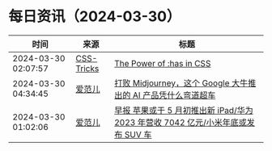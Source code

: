 ﻿# 每日资讯（2024-03-30）

|时间|来源|标题|
|---|---|---|
|2024-03-30 02:07:57|[CSS-Tricks](https://css-tricks.com/feed/)|[The Power of :has in CSS](https://css-tricks.com/the-power-of-has-in-css/)|
|2024-03-30 04:34:45|[爱范儿](https://www.ifanr.com/feed)|[打败 Midjourney，这个 Google 大牛推出的 AI 产品凭什么弯道超车](https://www.ifanr.com/1579542?utm_source=rss&utm_medium=rss&utm_campaign=)|
|2024-03-30 01:02:06|[爱范儿](https://www.ifanr.com/feed)|[早报 苹果或于 5 月初推出新 iPad/华为 2023 年营收 7042 亿元/小米年底或发布 SUV 车](https://www.ifanr.com/1579537?utm_source=rss&utm_medium=rss&utm_campaign=)|
